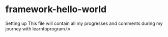 # framework-hello-world
Setting up
This file will contain all my progresses and comments during my journey with learntoprogram.tv
